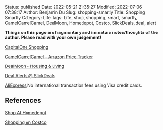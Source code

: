 Status: published
Date: 2022-05-21 21:35:27
Modified: 2022-07-06 07:38:17
Author: Benjamin Du
Slug: shopping-smartly
Title: Shopping Smartly
Category: Life
Tags: Life, shop, shopping, smart, smartly, CamelCamelCamel, DealMoon, Homedepot, Costco, SlickDeals, deal, alert

**Things on this page are fragmentary and immature notes/thoughts of the author. Please read with your own judgement!**


[CapitalOne Shopping](https://capitaloneshopping.com/)

[CamelCamelCamel - Amazon Price Tracker](https://camelcamelcamel.com/)

[DealMoon - Housing & Living](https://www.dealmoon.com/guide/cate/11)

[Deal Alerts @ SlickDeals](https://slickdeals.net/deal-alerts/)

[AliExpress](AliExpress.com)
No international transaction fees using Visa credit cards.

## References

[Shop At Homedepot](https://www.legendu.net/misc/blog/shop-at-homedepot/)

[Shopping on Costco](https://www.legendu.net/misc/blog/shopping-on-costco/)
